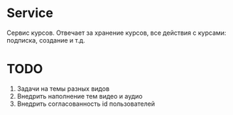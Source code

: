 # Service
Сервис курсов. Отвечает за хранение курсов, все действия с курсами: подписка, создание и т.д.
# TODO
1. Задачи на темы разных видов
2. Внедрить наполнение тем видео и аудио
3. Внедрить согласованность id пользователей
